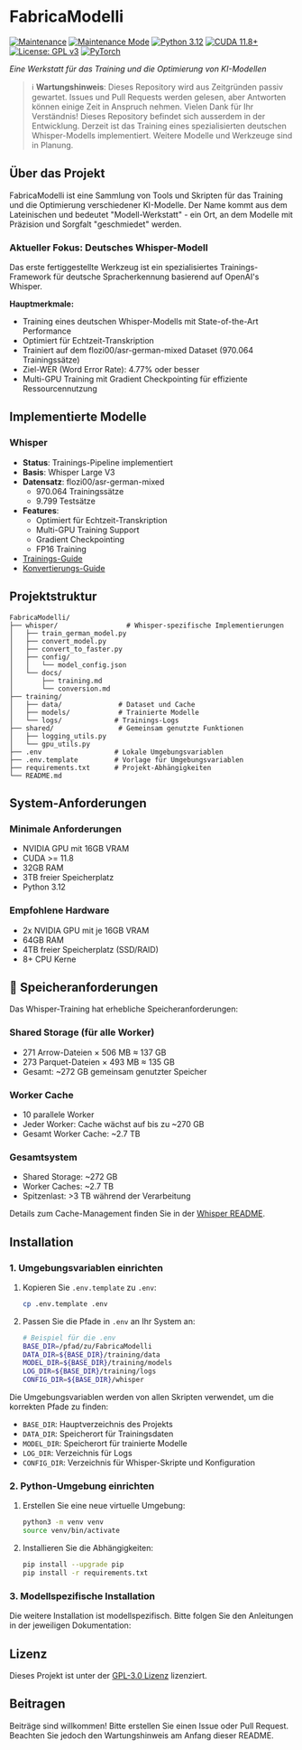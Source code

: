 # FabricaModelli 

[![Maintenance](https://img.shields.io/badge/Maintained%3F-yes-green.svg)](https://github.com/fukuro-kun/FabricaModelli/graphs/commit-activity)
[![Maintenance Mode](https://img.shields.io/badge/Maintenance%20Mode-Passive-yellow.svg)](#)
[![Python 3.12](https://img.shields.io/badge/python-3.12-blue.svg)](https://www.python.org/downloads/release/python-3120/)
[![CUDA 11.8+](https://img.shields.io/badge/CUDA-11.8%2B-green.svg)](https://developer.nvidia.com/cuda-downloads)
[![License: GPL v3](https://img.shields.io/badge/License-GPLv3-blue.svg)](https://www.gnu.org/licenses/gpl-3.0)
[![PyTorch](https://img.shields.io/badge/PyTorch-2.5.1-red.svg)](https://pytorch.org/)

*Eine Werkstatt für das Training und die Optimierung von KI-Modellen*

> ℹ️ **Wartungshinweis**: Dieses Repository wird aus Zeitgründen passiv gewartet. Issues und Pull Requests werden gelesen, aber Antworten können einige Zeit in Anspruch nehmen. Vielen Dank für Ihr Verständnis! Dieses Repository befindet sich ausserdem in der Entwicklung. Derzeit ist das Training eines spezialisierten deutschen Whisper-Modells implementiert. Weitere Modelle und Werkzeuge sind in Planung.

## Über das Projekt

FabricaModelli ist eine Sammlung von Tools und Skripten für das Training und die Optimierung verschiedener KI-Modelle. Der Name kommt aus dem Lateinischen und bedeutet "Modell-Werkstatt" - ein Ort, an dem Modelle mit Präzision und Sorgfalt "geschmiedet" werden.

### Aktueller Fokus: Deutsches Whisper-Modell

Das erste fertiggestellte Werkzeug ist ein spezialisiertes Trainings-Framework für deutsche Spracherkennung basierend auf OpenAI's Whisper. 

**Hauptmerkmale:**
- Training eines deutschen Whisper-Modells mit State-of-the-Art Performance
- Optimiert für Echtzeit-Transkription
- Trainiert auf dem flozi00/asr-german-mixed Dataset (970.064 Trainingssätze)
- Ziel-WER (Word Error Rate): 4.77% oder besser
- Multi-GPU Training mit Gradient Checkpointing für effiziente Ressourcennutzung

## Implementierte Modelle

### Whisper 
- **Status**: Trainings-Pipeline implementiert
- **Basis**: Whisper Large V3
- **Datensatz**: flozi00/asr-german-mixed
  - 970.064 Trainingssätze
  - 9.799 Testsätze
- **Features**:
  - Optimiert für Echtzeit-Transkription
  - Multi-GPU Training Support
  - Gradient Checkpointing
  - FP16 Training
- [ Trainings-Guide](whisper/docs/training.md)
- [ Konvertierungs-Guide](whisper/docs/conversion.md)

## Projektstruktur

```
FabricaModelli/
├── whisper/                 # Whisper-spezifische Implementierungen
│   ├── train_german_model.py
│   ├── convert_model.py
│   ├── convert_to_faster.py
│   ├── config/
│   │   └── model_config.json
│   └── docs/
│       ├── training.md
│       └── conversion.md
├── training/
│   ├── data/              # Dataset und Cache
│   ├── models/            # Trainierte Modelle
│   └── logs/             # Trainings-Logs
├── shared/                # Gemeinsam genutzte Funktionen
│   ├── logging_utils.py
│   └── gpu_utils.py
├── .env                  # Lokale Umgebungsvariablen
├── .env.template         # Vorlage für Umgebungsvariablen
├── requirements.txt      # Projekt-Abhängigkeiten
└── README.md
```

## System-Anforderungen

### Minimale Anforderungen
- NVIDIA GPU mit 16GB VRAM
- CUDA >= 11.8
- 32GB RAM
- 3TB freier Speicherplatz
- Python 3.12

### Empfohlene Hardware
- 2x NVIDIA GPU mit je 16GB VRAM
- 64GB RAM
- 4TB freier Speicherplatz (SSD/RAID)
- 8+ CPU Kerne

## 💾 Speicheranforderungen

Das Whisper-Training hat erhebliche Speicheranforderungen:

### Shared Storage (für alle Worker)
- 271 Arrow-Dateien × 506 MB ≈ 137 GB
- 273 Parquet-Dateien × 493 MB ≈ 135 GB
- Gesamt: ~272 GB gemeinsam genutzter Speicher

### Worker Cache
- 10 parallele Worker
- Jeder Worker: Cache wächst auf bis zu ~270 GB
- Gesamt Worker Cache: ~2.7 TB

### Gesamtsystem
- Shared Storage: ~272 GB
- Worker Caches: ~2.7 TB
- Spitzenlast: >3 TB während der Verarbeitung

Details zum Cache-Management finden Sie in der [Whisper README](whisper/README.md#cache-management).

## Installation

### 1. Umgebungsvariablen einrichten

1. Kopieren Sie `.env.template` zu `.env`:
   ```bash
   cp .env.template .env
   ```

2. Passen Sie die Pfade in `.env` an Ihr System an:
   ```bash
   # Beispiel für die .env
   BASE_DIR=/pfad/zu/FabricaModelli
   DATA_DIR=${BASE_DIR}/training/data
   MODEL_DIR=${BASE_DIR}/training/models
   LOG_DIR=${BASE_DIR}/training/logs
   CONFIG_DIR=${BASE_DIR}/whisper
   ```

Die Umgebungsvariablen werden von allen Skripten verwendet, um die korrekten Pfade zu finden:
- `BASE_DIR`: Hauptverzeichnis des Projekts
- `DATA_DIR`: Speicherort für Trainingsdaten
- `MODEL_DIR`: Speicherort für trainierte Modelle
- `LOG_DIR`: Verzeichnis für Logs
- `CONFIG_DIR`: Verzeichnis für Whisper-Skripte und Konfiguration

### 2. Python-Umgebung einrichten

1. Erstellen Sie eine neue virtuelle Umgebung:
   ```bash
   python3 -m venv venv
   source venv/bin/activate
   ```

2. Installieren Sie die Abhängigkeiten:
   ```bash
   pip install --upgrade pip
   pip install -r requirements.txt
   ```

### 3. Modellspezifische Installation

Die weitere Installation ist modellspezifisch. Bitte folgen Sie den Anleitungen in der jeweiligen Dokumentation:

## Lizenz

Dieses Projekt ist unter der [GPL-3.0 Lizenz](LICENSE) lizenziert.

## Beitragen

Beiträge sind willkommen! Bitte erstellen Sie einen Issue oder Pull Request. Beachten Sie jedoch den Wartungshinweis am Anfang dieser README.
